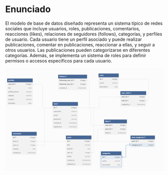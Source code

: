 # Enunciado
El modelo de base de datos diseñado representa un sistema típico de redes sociales que incluye usuarios, roles, publicaciones, comentarios, reacciones (likes), relaciones de seguidores (follows), categorías, y perfiles de usuario. Cada usuario tiene un perfil asociado y puede realizar publicaciones, comentar en publicaciones, reaccionar a ellas, y seguir a otros usuarios. Las publicaciones pueden categorizarse en diferentes categorías. Además, se implementa un sistema de roles para definir permisos o accesos específicos para cada usuario.

![Diagrama](/diagram.png)
